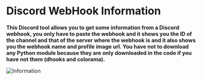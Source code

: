# Discord WebHook Information

**This Discord tool allows you to get some information from a Discord webhook, you only have to paste the webhook and it shows you the ID of the channel and that of the server
where the webhook is and it also shows you the webhook name and profile image url.
You have not to download any Python module because they are only downloaded in the code if you have not them (dhooks and colorama).**

![Information](https://user-images.githubusercontent.com/81310818/112325544-13da2f00-8cb4-11eb-9506-cc7b63a4c35c.PNG)
